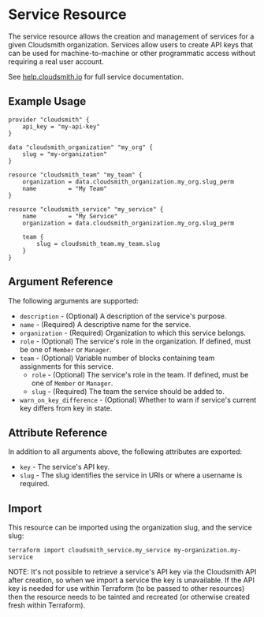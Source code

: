 # Service Resource

The service resource allows the creation and management of services for a given Cloudsmith organization. Services allow users to create API keys that can be used for machine-to-machine or other programmatic access without requiring a real user account.

See [help.cloudsmith.io](https://help.cloudsmith.io/docs/service-accounts) for full service documentation.

## Example Usage

```hcl
provider "cloudsmith" {
	api_key = "my-api-key"
}

data "cloudsmith_organization" "my_org" {
	slug = "my-organization"
}

resource "cloudsmith_team" "my_team" {
	organization = data.cloudsmith_organization.my_org.slug_perm
	name         = "My Team"
}

resource "cloudsmith_service" "my_service" {
	name         = "My Service"
	organization = data.cloudsmith_organization.my_org.slug_perm

	team {
		slug = cloudsmith_team.my_team.slug
	}
}
```

## Argument Reference

The following arguments are supported:

* `description` - (Optional) A description of the service's purpose.
* `name` - (Required) A descriptive name for the service.
* `organization` - (Required) Organization to which this service belongs.
* `role` - (Optional) The service's role in the organization. If defined, must be one of `Member` or `Manager`.
* `team` - (Optional) Variable number of blocks containing team assignments for this service.
	* `role` - (Optional) The service's role in the team. If defined, must be one of `Member` or `Manager`.
	* `slug` - (Required) The team the service should be added to.
* `warn_on_key_difference` - (Optional) Whether to warn if service's current key differs from key in state.

## Attribute Reference

In addition to all arguments above, the following attributes are exported:

* `key` - The service's API key.
* `slug` - The slug identifies the service in URIs or where a username is required.

## Import

This resource can be imported using the organization slug, and the service slug:

```shell
terraform import cloudsmith_service.my_service my-organization.my-service
```

NOTE: It's not possible to retrieve a service's API key via the Cloudsmith API after creation, so when we import a service the key is unavailable. If the API key is needed for use within Terraform (to be passed to other resources) then the resource needs to be tainted and recreated (or otherwise created fresh within Terraform).
